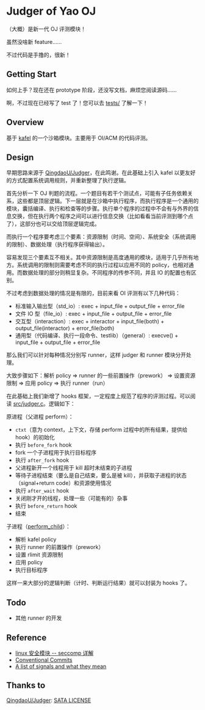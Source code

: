 # Judger of Yao OJ

（大概）是新一代 OJ 评测模块！

虽然没啥新 feature……

不过代码是手撸的，很新！

## Getting Start

如何上手？现在还在 prototype 阶段，还没写文档，麻烦您阅读源码……

啊，不过现在已经写了 test 了！您可以去 [tests/](https://github.com/sshwy/yaoj-judger/tree/master/tests) 了解一下！

## Overview

基于 [kafel](https://github.com/google/kafel) 的一个沙箱模块。主要用于 OI/ACM 的代码评测。

## Design

早期思路来源于 [QingdaoU/Judger](https://github.com/QingdaoU/Judger)，在此鸣谢。在此基础上引入 kafel 以更友好的方式配置系统调用规则，并重新整理了执行逻辑。

首先分析一下 OJ 判题的流程。一个题目有若干个测试点，可能有子任务依赖关系，这些都是顶层逻辑。下一层就是在沙箱中执行程序，而执行程序是一个通用的模块，囊括编译、执行和检查等的步骤。执行单个程序的过程中不会有与外界的信息交换，但在执行两个程序之间可以进行信息交换（比如看看当前评测到哪个点了），这部分也可以交给顶层逻辑完成。

而执行一个程序要考虑三个要素：资源限制（时间、空间）、系统安全（系统调用的限制）、数据处理（执行程序获得输出）。

容易发现三个要素互不相关。其中资源限制是高度通用的模块，适用于几乎所有地方。系统调用的限制则需要考虑不同的执行过程以应用不同的 policy，也相对通用。而数据处理的部分则稍显复杂。不同程序的传参不同，并且 IO 的配置也有区别。

不过考虑到数据处理的情况是有限的，目前来看 OI 评测有以下几种代码：

- 标准输入输出型（std_io）: exec + input_file + output_file + error_file
- 文件 IO 型（file_io）: exec + input_file + output_file + error_file
- 交互型（interaction）: exec + interactor + input_file(both) + output_file(interactor) + error_file(both)
- 通用型（代码编译、执行一段命令、testlib）（general）: execve() + input_file + output_file + error_file

那么我们可以针对每种情况分别写 runner，这样 judger 和 runner 模块分开处理。

大致步骤如下：解析 policy => runner 的一些前置操作（prework） => 设置资源限制 => 应用 policy => 执行 runner（run）

在此基础上我们新增了 hooks 框架，一定程度上规范了程序的评测过程。可以阅读 [src/judger.c](https://github.com/sshwy/yaoj-judger/blob/master/src/judger.c#L111-L153)。逻辑如下：

原进程（父进程 perform）：

- `ctxt`（意为 context，上下文，存储 perform 过程中的所有结果，提供给 hook）的初始化
- 执行 `before_fork` hook
- fork 一个子进程用于执行目标程序
- 执行 `after_fork` hook
- 父进程新开一个线程用于 kill 超时未结束的子进程
- 等待子进程结束（要么是自己结束，要么是被 kill），并获取子进程的状态（signal+return code）和资源使用情况
- 执行 `after_wait` hook
- 关闭刚才开的线程，处理一些（可能有的）杂事
- 执行 `before_return` hook
- 结束

子进程（[perform_child](https://github.com/sshwy/yaoj-judger/blob/master/src/judger.c#L100-L109)）：

- 解析 kafel policy
- 执行 runner 的前置操作（prework）
- 设置 rlimit 资源限制
- 应用 policy
- 执行目标程序

这样一来大部分的逻辑判断（计时、判断运行结果）就可以封装为 hooks 了。

## Todo

- 其他 runner 的开发

## Reference

- [linux 安全模块 -- seccomp 详解](https://zhuanlan.zhihu.com/p/363174561)
- [Conventional Commits](https://www.conventionalcommits.org/en/v1.0.0/)
- [A list of signals and what they mean](https://www-uxsup.csx.cam.ac.uk/courses/moved.Building/signals.pdf)

## Thanks to

[QingdaoU/Judger](https://github.com/QingdaoU/Judger): [SATA LICENSE](https://github.com/QingdaoU/Judger/raw/newnew/LICENSE)
